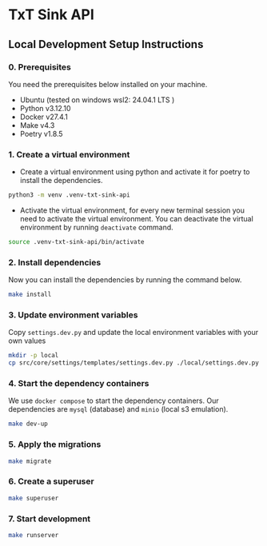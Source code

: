 # TxT Sink API
## Local Development Setup Instructions 

### 0. Prerequisites
You need the prerequisites below installed on your machine.

- Ubuntu (tested on windows wsl2: 24.04.1 LTS )
- Python v3.12.10
- Docker v27.4.1
- Make v4.3
- Poetry v1.8.5

### 1. Create a virtual environment
- Create a virtual environment using python and activate it for poetry to install the dependencies.

```bash
python3 -m venv .venv-txt-sink-api
```

- Activate the virtual environment, for every new terminal session you need to activate the virtual environment. You can deactivate the virtual environment by running `deactivate` command.

```bash
source .venv-txt-sink-api/bin/activate
```



### 2. Install dependencies
Now you can install the dependencies by running the command below.

```bash
make install
```

### 3. Update environment variables
Copy `settings.dev.py` and update the local environment variables with your own values

```bash
mkdir -p local
cp src/core/settings/templates/settings.dev.py ./local/settings.dev.py
```

### 4. Start the dependency containers
We use `docker compose` to start the dependency containers. Our dependencies are `mysql` (database) and `minio` (local s3 emulation). 
```bash
make dev-up
```

### 5. Apply the migrations

```bash
make migrate
```

### 6. Create a superuser

```bash
make superuser
```

### 7. Start development

```bash
make runserver
```